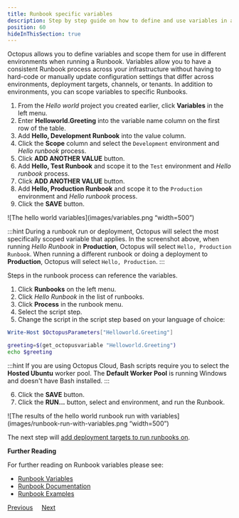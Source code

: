 ```yaml
---
title: Runbook specific variables
description: Step by step guide on how to define and use variables in an Octopus Deploy runbook.
position: 60
hideInThisSection: true
---
```


Octopus allows you to define variables and scope them for use in different environments when running a Runbook.  Variables allow you to have a consistent Runbook process across your infrastructure without having to hard-code or manually update configuration settings that differ across environments, deployment targets, channels, or tenants.  In addition to environments, you can scope variables to specific Runbooks.  

1. From the *Hello world* project you created earlier, click **Variables** in the left menu.
1. Enter **Helloworld.Greeting** into the variable name column on the first row of the table.
1. Add **Hello, Development Runbook** into the value column.
1. Click the **Scope** column and select the `Development` environment and *Hello runbook* process.
1. Click **ADD ANOTHER VALUE** button.
1. Add **Hello, Test Runbook** and scope it to the `Test` environment and *Hello runbook* process.
1. Click **ADD ANOTHER VALUE** button.
1. Add **Hello, Production Runbook** and scope it to the `Production` environment and *Hello runbook* process.
1. Click the **SAVE** button.

![The hello world variables](images/variables.png “width=500”)

:::hint
During a runbook run or deployment, Octopus will select the most specifically scoped variable that applies.  In the screenshot above, when running *Hello Runbook* in **Production**, Octopus will select `Hello, Production Runbook`.  When running a different runbook or doing a deployment to **Production**, Octopus will select `Hello, Production`.
:::

Steps in the runbook process can reference the variables.

1. Click **Runbooks** on the left menu.
1. Click *Hello Runbook* in the list of runbooks.
1. Click **Process** in the runbook menu.
1. Select the script step.
1. Change the script in the script step based on your language of choice:

```powershell PowerShell
Write-Host $OctopusParameters["Helloworld.Greeting"]
```
```bash Bash
greeting=$(get_octopusvariable "Helloworld.Greeting")
echo $greeting
```

:::hint
If you are using Octopus Cloud, Bash scripts require you to select the **Hosted Ubuntu** worker pool.  The **Default Worker Pool** is running Windows and doesn't have Bash installed.
:::

6. Click the **SAVE** button.
7. Click the **RUN...** button, select and environment, and run the Runbook.

![The results of the hello world runbook run with variables](images/runbook-run-with-variables.png “width=500”)

The next step will [add deployment targets to run runbooks on](/docs/getting-started/first-runbook-run/add-runbook-deployment-targets.md).

**Further Reading**

For further reading on Runbook variables please see:

- [Runbook Variables](/docs/runbooks/runbook-variables/index.md)
- [Runbook Documentation](/docs/runbooks/index.md)
- [Runbook Examples](/docs/runbooks/runbook-examples/index.md)

<span><a class="btn btn-outline-dark" href="/docs/getting-started/first-runbook-run/running-a-runbook">Previous</a></span>&nbsp;&nbsp;&nbsp;&nbsp;&nbsp;<span><a class="btn btn-success" href="/docs/getting-started/first-runbook-run/add-runbook-deployment-targets">Next</a></span>